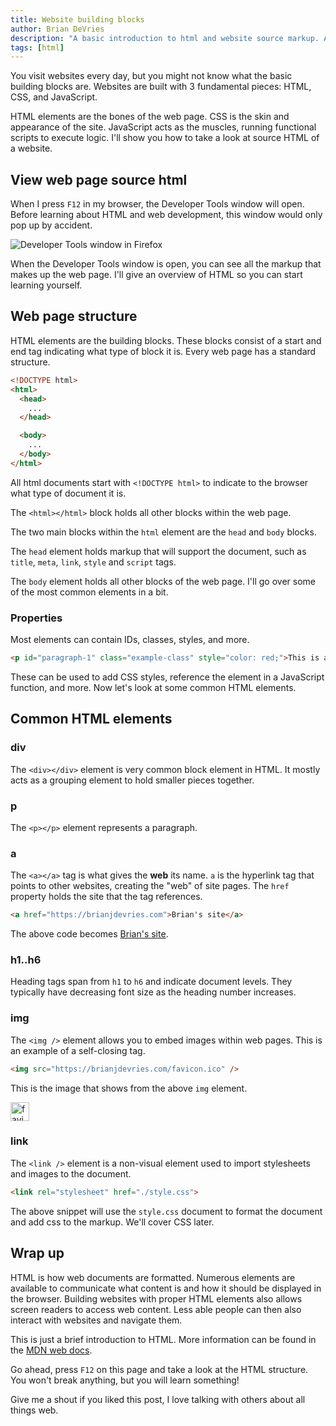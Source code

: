 ```yaml
---
title: Website building blocks
author: Brian DeVries
description: "A basic introduction to html and website source markup. All websites have the same basic structure that anyone can learn."
tags: [html]
---
```


You visit websites every day, but you might not know what the basic building blocks are. Websites are built with 3 fundamental pieces: HTML, CSS, and JavaScript.

HTML elements are the bones of the web page. CSS is the skin and appearance of the site. JavaScript acts as the muscles, running functional scripts to execute logic. I'll show you how to take a look at source HTML of a website.

## View web page source html

When I press `F12` in my browser, the Developer Tools window will open. Before learning about HTML and web development, this window would only pop up by accident.

![Developer Tools window in Firefox](/images/blog/website-building-blocks/OpenDevTools.jpg)

When the Developer Tools window is open, you can see all the markup that makes up the web page. I'll give an overview of HTML so you can start learning yourself.

## Web page structure

HTML elements are the building blocks. These blocks consist of a start and end tag indicating what type of block it is. Every web page has a standard structure.

```html
<!DOCTYPE html>
<html>
  <head>
    ...
  </head>

  <body>
    ...
  </body>
</html>
```

All html documents start with `<!DOCTYPE html>` to indicate to the browser what type of document it is.

The `<html></html>` block holds all other blocks within the web page.

The two main blocks within the `html` element are the `head` and `body` blocks.

The `head` element holds markup that will support the document, such as `title`, `meta`, `link`, `style` and `script` tags.

The `body` element holds all other blocks of the web page. I'll go over some of the most common elements in a bit.

### Properties

Most elements can contain IDs, classes, styles, and more.

```html
<p id="paragraph-1" class="example-class" style="color: red;">This is a paragraph</p>
```

These can be used to add CSS styles, reference the element in a JavaScript function, and more. Now let's look at some common HTML elements.

## Common HTML elements

### div

The `<div></div>` element is very common block element in HTML. It mostly acts as a grouping element to hold smaller pieces together.

### p

The `<p></p>` element represents a paragraph.

### a

The `<a></a>` tag is what gives the **web** its name. `a` is the hyperlink tag that points to other websites, creating the "web" of site pages. The `href` property holds the site that the tag references.

```html
<a href="https://brianjdevries.com">Brian's site</a>
```

The above code becomes [Brian's site](https://brianjdevries.com).

### h1..h6

Heading tags span from `h1` to `h6` and indicate document levels. They typically have decreasing font size as the heading number increases.

### img

The `<img />` element allows you to embed images within web pages. This is an example of a self-closing tag.

```html
<img src="https://brianjdevries.com/favicon.ico" />
```

This is the image that shows from the above `img` element.

<img src="https://brianjdevries.com/favicon.ico" alt="favicon image" height="30" width="30" />

### link

The `<link />` element is a non-visual element used to import stylesheets and images to the document.

```html
<link rel="stylesheet" href="./style.css">
```

The above snippet will use the `style.css` document to format the document and add css to the markup. We'll cover CSS later.

## Wrap up

HTML is how web documents are formatted. Numerous elements are available to communicate what content is and how it should be displayed in the browser. Building websites with proper HTML elements also allows screen readers to access web content. Less able people can then also interact with websites and navigate them.

This is just a brief introduction to HTML. More information can be found in the [MDN web docs][mozilla].

Go ahead, press `F12` on this page and take a look at the HTML structure. You won't break anything, but you will learn something!

Give me a shout if you liked this post, I love talking with others about all things web.

[mozilla]: https://developer.mozilla.org/en-US/docs/Learn/HTML/Introduction_to_HTML/Getting_started "Getting started with html"
